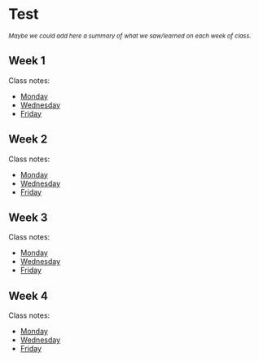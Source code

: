 # Test

<small>*Maybe we could add here a summary of what we saw/learned on each week of class.*</small>

## Week 1 

Class notes:
* [Monday](https://github.com/jislein/bootcamp-full-stack-developer/blob/main/Classes/2024.08.August/05.Mon/notes.md)
* [Wednesday](https://github.com/jislein/bootcamp-full-stack-developer/blob/main/Classes/2024.08.August/07.Wed/notes.md)
* [Friday](https://github.com/jislein/bootcamp-full-stack-developer/blob/main/Classes/2024.08.August/09.Fri/notes.md)

## Week 2 

Class notes:
* [Monday](https://github.com/jislein/bootcamp-full-stack-developer/blob/main/Classes/2024.08.August/12.Mon/notes.md)
* [Wednesday](https://github.com/jislein/bootcamp-full-stack-developer/blob/main/Classes/2024.08.August/14.Wed/notes.md)
* [Friday](https://github.com/jislein/bootcamp-full-stack-developer/blob/main/Classes/2024.08.August/16.Fri/notes.md)

## Week 3 

Class notes:
* [Monday](https://github.com/jislein/bootcamp-full-stack-developer/blob/main/Classes/2024.08.August/19.Mon/notes.md)
* [Wednesday](https://github.com/jislein/bootcamp-full-stack-developer/blob/main/Classes/2024.08.August/21.Wed/notes.md)
* [Friday](https://github.com/jislein/bootcamp-full-stack-developer/blob/main/Classes/2024.08.August/23.Fri/notes.md)

## Week 4 

Class notes:
* [Monday](https://github.com/jislein/bootcamp-full-stack-developer/blob/main/Classes/2024.08.August/26.Mon/notes.md)
* [Wednesday](https://github.com/jislein/bootcamp-full-stack-developer/blob/main/Classes/2024.08.August/28.Wed/notes.md)
* [Friday](https://github.com/jislein/bootcamp-full-stack-developer/blob/main/Classes/2024.08.August/30.Fri/notes.md)
